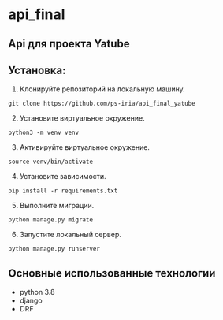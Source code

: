 # api_final
## Api для проекта Yatube

## Установка:

1. Клонируйте репозиторий на локальную машину.

`git clone https://github.com/ps-iria/api_final_yatube`

2. Установите виртуальное окружение.

`python3 -m venv venv`

3. Активируйте виртуальное окружение.

`source venv/bin/activate`

4. Установите зависимости.

`pip install -r requirements.txt`

5. Выполните миграции.

`python manage.py migrate`

6. Запустите локальный сервер.

`python manage.py runserver`

## Основные использованные технологии
+ python 3.8
+ django
+ DRF
